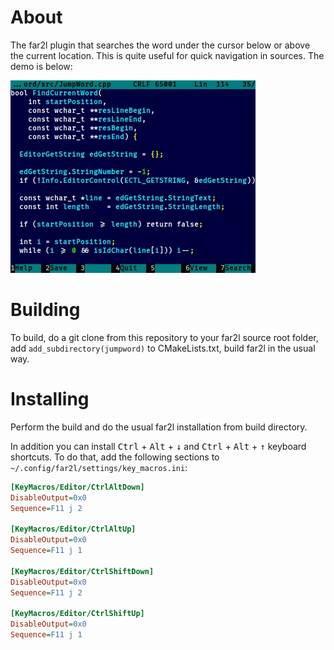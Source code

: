 About
=====

The far2l plugin that searches the word under the cursor below or above the current location. This is quite useful for
quick navigation in sources. The demo is below:

![Demo](jumpword-demo.gif)

Building
========

To build, do a git clone from this repository to your far2l source root folder, add `add_subdirectory(jumpword)` to
CMakeLists.txt, build far2l in the usual way.

Installing
==========

Perform the build and do the usual far2l installation from build directory.

In addition you can install <kbd>Ctrl</kbd> + <kbd>Alt</kbd> + <kbd>↓</kbd> and <kbd>Ctrl</kbd> + <kbd>Alt</kbd> +
<kbd>↑</kbd> keyboard shortcuts. To do that, add the following sections to `~/.config/far2l/settings/key_macros.ini`:

```ini
[KeyMacros/Editor/CtrlAltDown]
DisableOutput=0x0
Sequence=F11 j 2

[KeyMacros/Editor/CtrlAltUp]
DisableOutput=0x0
Sequence=F11 j 1

[KeyMacros/Editor/CtrlShiftDown]
DisableOutput=0x0
Sequence=F11 j 2

[KeyMacros/Editor/CtrlShiftUp]
DisableOutput=0x0
Sequence=F11 j 1
```
